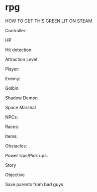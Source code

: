 # rpg
HOW TO GET THIS GREEN LIT ON STEAM 

 

Controller: 

HP 

Hit detection 

Attraction Level 
 

 

Player: 

 

Enemy: 

Golbin 

Shadow Demon 

Space Marshal 

 

NPCs: 

 

 

Races: 

 

Items: 

 

Obstacles:  

 

Power Ups/Pick ups: 

 

Story 

Objective 

Save parents from bad guys 

 

 
